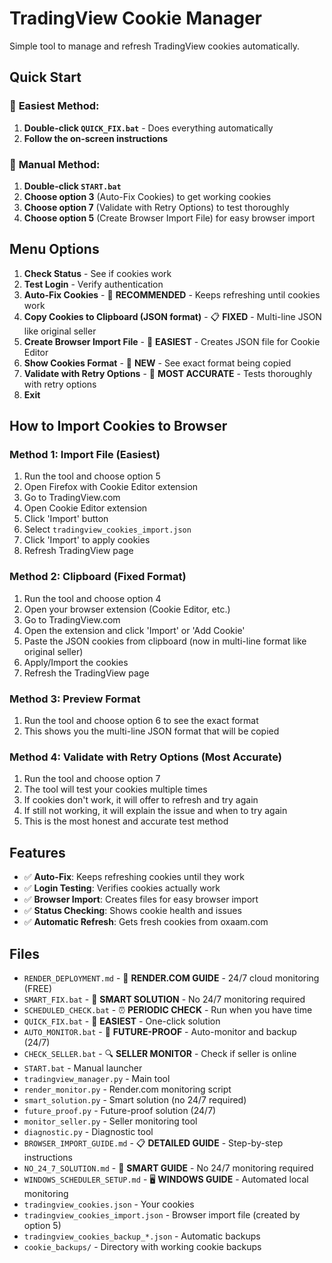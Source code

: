 # TradingView Cookie Manager

Simple tool to manage and refresh TradingView cookies automatically.

## Quick Start

### 🚀 **Easiest Method:**
1. **Double-click `QUICK_FIX.bat`** - Does everything automatically
2. **Follow the on-screen instructions**

### 🔧 **Manual Method:**
1. **Double-click `START.bat`**
2. **Choose option 3** (Auto-Fix Cookies) to get working cookies
3. **Choose option 7** (Validate with Retry Options) to test thoroughly
4. **Choose option 5** (Create Browser Import File) for easy browser import

## Menu Options

1. **Check Status** - See if cookies work
2. **Test Login** - Verify authentication
3. **Auto-Fix Cookies** - 🔧 **RECOMMENDED** - Keeps refreshing until cookies work
4. **Copy Cookies to Clipboard (JSON format)** - 📋 **FIXED** - Multi-line JSON like original seller
5. **Create Browser Import File** - 📁 **EASIEST** - Creates JSON file for Cookie Editor
6. **Show Cookies Format** - 👀 **NEW** - See exact format being copied
7. **Validate with Retry Options** - 🎯 **MOST ACCURATE** - Tests thoroughly with retry options
8. **Exit**

## How to Import Cookies to Browser

### Method 1: Import File (Easiest)
1. Run the tool and choose option 5
2. Open Firefox with Cookie Editor extension
3. Go to TradingView.com
4. Open Cookie Editor extension
5. Click 'Import' button
6. Select `tradingview_cookies_import.json`
7. Click 'Import' to apply cookies
8. Refresh TradingView page

### Method 2: Clipboard (Fixed Format)
1. Run the tool and choose option 4
2. Open your browser extension (Cookie Editor, etc.)
3. Go to TradingView.com
4. Open the extension and click 'Import' or 'Add Cookie'
5. Paste the JSON cookies from clipboard (now in multi-line format like original seller)
6. Apply/Import the cookies
7. Refresh the TradingView page

### Method 3: Preview Format
1. Run the tool and choose option 6 to see the exact format
2. This shows you the multi-line JSON format that will be copied

### Method 4: Validate with Retry Options (Most Accurate)
1. Run the tool and choose option 7
2. The tool will test your cookies multiple times
3. If cookies don't work, it will offer to refresh and try again
4. If still not working, it will explain the issue and when to try again
5. This is the most honest and accurate test method

## Features

- ✅ **Auto-Fix**: Keeps refreshing cookies until they work
- ✅ **Login Testing**: Verifies cookies actually work
- ✅ **Browser Import**: Creates files for easy browser import
- ✅ **Status Checking**: Shows cookie health and issues
- ✅ **Automatic Refresh**: Gets fresh cookies from oxaam.com

## Files

- `RENDER_DEPLOYMENT.md` - 🚀 **RENDER.COM GUIDE** - 24/7 cloud monitoring (FREE)
- `SMART_FIX.bat` - 🧠 **SMART SOLUTION** - No 24/7 monitoring required
- `SCHEDULED_CHECK.bat` - ⏰ **PERIODIC CHECK** - Run when you have time
- `QUICK_FIX.bat` - 🚀 **EASIEST** - One-click solution
- `AUTO_MONITOR.bat` - 🔄 **FUTURE-PROOF** - Auto-monitor and backup (24/7)
- `CHECK_SELLER.bat` - 🔍 **SELLER MONITOR** - Check if seller is online
- `START.bat` - Manual launcher
- `tradingview_manager.py` - Main tool
- `render_monitor.py` - Render.com monitoring script
- `smart_solution.py` - Smart solution (no 24/7 required)
- `future_proof.py` - Future-proof solution (24/7)
- `monitor_seller.py` - Seller monitoring tool
- `diagnostic.py` - Diagnostic tool
- `BROWSER_IMPORT_GUIDE.md` - 📋 **DETAILED GUIDE** - Step-by-step instructions
- `NO_24_7_SOLUTION.md` - 🧠 **SMART GUIDE** - No 24/7 monitoring required
- `WINDOWS_SCHEDULER_SETUP.md` - 🖥️ **WINDOWS GUIDE** - Automated local monitoring
- `tradingview_cookies.json` - Your cookies
- `tradingview_cookies_import.json` - Browser import file (created by option 5)
- `tradingview_cookies_backup_*.json` - Automatic backups
- `cookie_backups/` - Directory with working cookie backups
